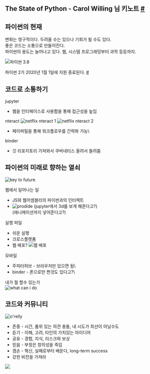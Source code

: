 The State of Python - Carol Willing 님 키노트 [#](https://www.pycon.kr/program/talk-detail?id=153)
---

파이썬의 현재
---
변화는 영구적이다. 두려울 수는 있으나 기회가 될 수도 있다.\
좋은 코드는 소통으로 만들어진다.\
파이썬의 용도는 늘어나고 있다. 웹, 시스템 프로그래밍부터 과학 등등까지.

![파이썬 3.8](./static/4.1.jpg)

파이썬 2가 2020년 1월 1일에 지원 종료된다. [#](http://pythonclock.org)


코드로 소통하기
---
jupyter
* 웹을 인터페이스로 사용함을 통해 접근성을 높임

nteract
![netflix nteract 1](./static/4.2.jpg)
![netflix nteract 2](./static/4.3.jpg)
* 페이퍼밀을 통해 워크플로우를 간략화 가능\

binder
* 깃 리포지토리 가져와서 쿠버네티스 올려서 돌려줌


파이썬의 미래로 향하는 열쇠
---
![key to future](./static/4.4.jpg)

웹에서 일어나는 일
* JS와 웹어셈블리의 파이썬과의 인터렉트
* ![prodide](./static/4.5.jpg)
(jupyter에서 3d를 보게 해준다고?)\
(애니메이션까지 넣어준다고?)

실행 파일
* 쉬운 실행
* 크로스플랫폼
* 웹 배포?
![웹 배포](./static/4.6.jpg)

모바일
* 주피터허브 - 브라우저만 있으면 됨\
* binder - 폰으로만 짠것도 있다고?\

내가 뭘 할수 있는가\
![what can i do](./static/4.7.jpg)

코드와 커뮤니티
---
![o'relly](./static/4.8.jpg)

* 존중 - 시간, 품위 있는 의견 충돌, 내 시도가 최선이 아닐수도
* 듣기 - 이해, 고려, 타인의 가치있는 아이디어
* 공유 - 경험, 지식, 리스크와 보상
* 믿음 - 부정은 창의성을 죽임
* 겸손 - 혁신, 실패로부터 배운다, long-term success
* 강한 비전을 가져라

![](./static/4.9.jpg)
